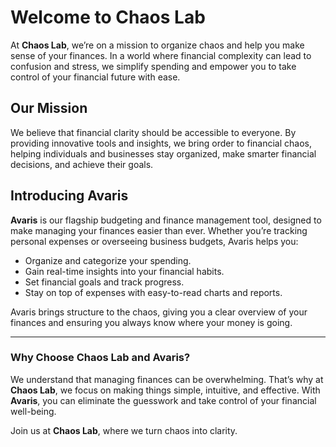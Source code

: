# Welcome to Chaos Lab

At **Chaos Lab**, we’re on a mission to organize chaos and help you make sense of your finances. In a world where financial complexity can lead to confusion and stress, we simplify spending and empower you to take control of your financial future with ease.

## Our Mission
We believe that financial clarity should be accessible to everyone. By providing innovative tools and insights, we bring order to financial chaos, helping individuals and businesses stay organized, make smarter financial decisions, and achieve their goals.

## Introducing Avaris

**Avaris** is our flagship budgeting and finance management tool, designed to make managing your finances easier than ever. Whether you’re tracking personal expenses or overseeing business budgets, Avaris helps you:

- Organize and categorize your spending.
- Gain real-time insights into your financial habits.
- Set financial goals and track progress.
- Stay on top of expenses with easy-to-read charts and reports.

Avaris brings structure to the chaos, giving you a clear overview of your finances and ensuring you always know where your money is going.

---

### Why Choose Chaos Lab and Avaris?

We understand that managing finances can be overwhelming. That’s why at **Chaos Lab**, we focus on making things simple, intuitive, and effective. With **Avaris**, you can eliminate the guesswork and take control of your financial well-being.

Join us at **Chaos Lab**, where we turn chaos into clarity.

